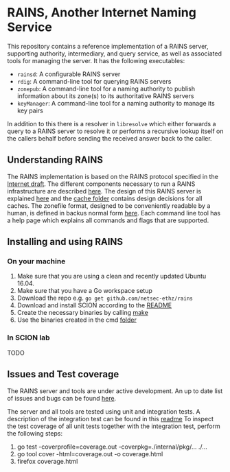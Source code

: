# RAINS, Another Internet Naming Service

This repository contains a reference implementation of a RAINS server,
supporting authority, intermediary, and query service, as well as associated
tools for managing the server. It has the following executables:

- `rainsd`: A configurable RAINS server
- `rdig`: A command-line tool for querying RAINS servers
- `zonepub`: A command-line tool for a naming authority to publish information
  about its zone(s) to its authoritative RAINS servers
- `keyManager`: A command-line tool for a naming authority to manage its 
  key pairs

In addition to this there is a resolver in `libresolve` which either forwards
a query to a RAINS server to resolve it or performs a recursive lookup itself
on the callers behalf before sending the received answer back to the caller.


## Understanding RAINS

The RAINS implementation is based on the RAINS protocol specified in the
[Internet draft](https://tools.ietf.org/html/draft-trammell-rains-protocol-05).
The different components necessary to run
a RAINS infrastructure are described [here](docs/components-overview.md).
The design of this RAINS server is explained [here](docs/rains-server-design.md) and 
the [cache folder](docs/cache-design) contains design decisions for all caches. The
zonefile format, designed to be conveniently readable by a human, is defined in 
backus normal form [here](docs/zonefile-format.md). Each command line tool has a help
page which explains all commands and flags that are supported.

## Installing and using RAINS

### On your machine

1. Make sure that you are using a clean and recently updated Ubuntu 16.04.
2. Make sure that you have a Go workspace setup
3. Download the repo e.g. `go get github.com/netsec-ethz/rains`
4. Download and install SCION according to the [README](https://github.com/scionproto/scion)
4. Create the necessary binaries by calling [make](Makefile)
5. Use the binaries created in the cmd [folder](cmd/)

### In SCION lab

TODO

## Issues and Test coverage

The RAINS server and tools are under active development. An up to date
list of issues and bugs can be found [here](https://github.com/netsec-ethz/rains/issues/).

The server and all tools are tested using unit and integration tests.
A description of the integration test can be found in this [readme](test/integration/README.md)
To inspect the test coverage of all unit tests together with the integration test,
perform the following steps:
1. go test -coverprofile=coverage.out -coverpkg=./internal/pkg/... ./...
2. go tool cover -html=coverage.out -o coverage.html
3. firefox coverage.html
